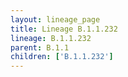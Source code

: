 ```yaml
---
layout: lineage_page
title: Lineage B.1.1.232
lineage: B.1.1.232
parent: B.1.1
children: ['B.1.1.232']
---
```

